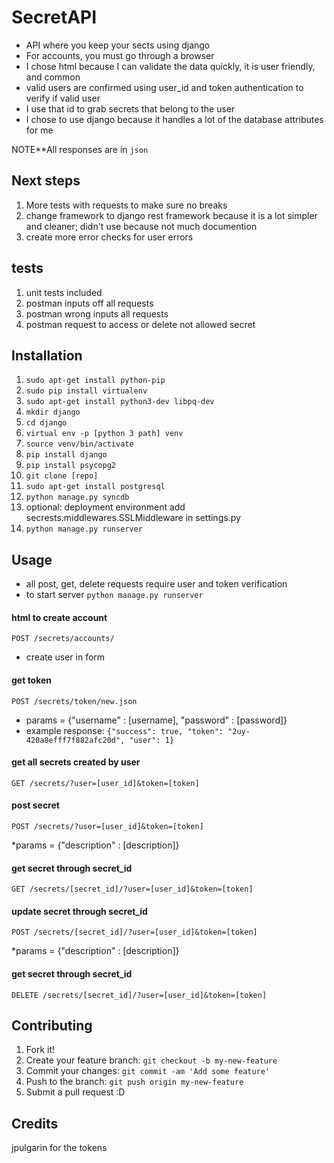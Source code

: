 # SecretAPI

* API where you keep your sects using django
* For accounts, you must go through a browser
* I chose html because I can validate the data quickly, it is user friendly, and common
* valid users are confirmed using user_id and token authentication to verify if valid user
* I use that id to grab secrets that belong to the user
* I chose to use django because it handles a lot of the database attributes for me


NOTE**All responses are in ```json```

## Next steps
1. More tests with requests to make sure no breaks
2. change framework to django rest framework because it is a lot simpler and cleaner; didn't use because not much documention
3. create more error checks for user errors

## tests
1. unit tests included
2. postman inputs off all requests
3. postman wrong inputs all requests
4. postman request to access or delete not allowed secret

## Installation
1. ```sudo apt-get install python-pip```
2. ```sudo pip install virtualenv```
2. ```sudo apt-get install python3-dev libpq-dev```
3. ```mkdir django```
4. ```cd django```
5. ```virtual env -p [python 3 path] venv```
6. ```source venv/bin/activate```
7. ```pip install django```
8. ```pip install psycopg2```
9. ```git clone [repo]```
10. ```sudo apt-get install postgresql```
11. ```python manage.py syncdb```
12. optional: deployment environment add secrests.middlewares.SSLMiddleware in settings.py
12. ```python manage.py runserver```

## Usage
* all post, get, delete requests require user and token verification
* to start server ```python manage.py runserver```


#### html to create account
```
POST /secrets/accounts/
```
* create user in form

#### get token
```
POST /secrets/token/new.json
```
* params = {"username" : [username], "password" : [password]}
* example response: ```{"success": true, "token": "2uy-420a8efff7f882afc20d", "user": 1}```

#### get all secrets created by user
```
GET /secrets/?user=[user_id]&token=[token]
```

#### post secret 
```
POST /secrets/?user=[user_id]&token=[token]
```
*params = {"description" : [description]}

#### get secret through secret_id
```
GET /secrets/[secret_id]/?user=[user_id]&token=[token]
```

#### update secret through secret_id
```
POST /secrets/[secret_id]/?user=[user_id]&token=[token]
```
*params = {"description" : [description]}

#### get secret through secret_id
```
DELETE /secrets/[secret_id]/?user=[user_id]&token=[token]
```


## Contributing

1. Fork it!
2. Create your feature branch: `git checkout -b my-new-feature`
3. Commit your changes: `git commit -am 'Add some feature'`
4. Push to the branch: `git push origin my-new-feature`
5. Submit a pull request :D

## Credits

jpulgarin for the tokens
